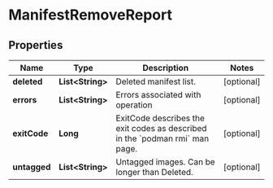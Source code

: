 

# ManifestRemoveReport


## Properties

| Name | Type | Description | Notes |
|------------ | ------------- | ------------- | -------------|
|**deleted** | **List&lt;String&gt;** | Deleted manifest list. |  [optional] |
|**errors** | **List&lt;String&gt;** | Errors associated with operation |  [optional] |
|**exitCode** | **Long** | ExitCode describes the exit codes as described in the &#x60;podman rmi&#x60; man page. |  [optional] |
|**untagged** | **List&lt;String&gt;** | Untagged images. Can be longer than Deleted. |  [optional] |




